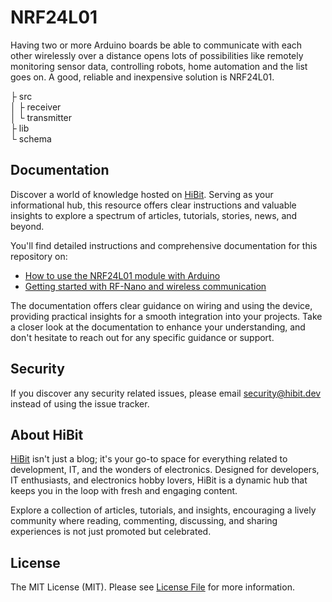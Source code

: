 # NRF24L01
Having two or more Arduino boards be able to communicate with each other wirelessly over a distance opens lots of possibilities like remotely monitoring sensor data, controlling robots, home automation and the list goes on. A good, reliable and inexpensive solution is NRF24L01.  

├ src  
│  ├ receiver  
│  └ transmitter  
├ lib  
└ schema  

## Documentation
Discover a world of knowledge hosted on [HiBit](https://www.hibit.dev). Serving as your informational hub, this resource offers clear instructions and valuable insights to explore a spectrum of articles, tutorials, stories, news, and beyond.  

You'll find detailed instructions and comprehensive documentation for this repository on:
- [How to use the NRF24L01 module with Arduino](https://www.hibit.dev/posts/22/how-to-use-the-nrf24l01-module-with-arduino)
- [Getting started with RF-Nano and wireless communication ](https://www.hibit.dev/posts/208/getting-started-with-the-rf-nano-and-wireless-communication)

The documentation offers clear guidance on wiring and using the device, providing practical insights for a smooth integration into your projects. Take a closer look at the documentation to enhance your understanding, and don't hesitate to reach out for any specific guidance or support.

## Security
If you discover any security related issues, please email security@hibit.dev instead of using the issue tracker.

## About HiBit
[HiBit](https://www.hibit.dev) isn't just a blog; it's your go-to space for everything related to development, IT, and the wonders of electronics. Designed for developers, IT enthusiasts, and electronics hobby lovers, HiBit is a dynamic hub that keeps you in the loop with fresh and engaging content.  

Explore a collection of articles, tutorials, and insights, encouraging a lively community where reading, commenting, discussing, and sharing experiences is not just promoted but celebrated.

## License
The MIT License (MIT). Please see [License File](LICENSE) for more information.
